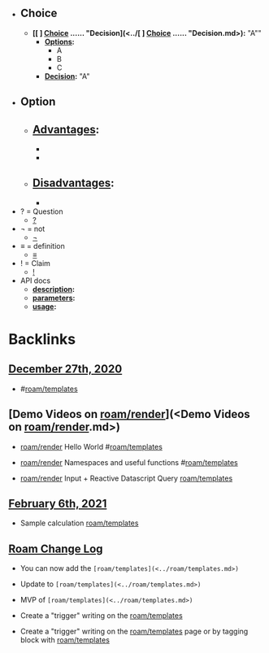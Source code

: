 - ## Choice
    - **[[ ] [Choice](<../Choice.md>) ...... "Decision](<../[ ] [Choice](<../Choice.md>) ...... "Decision.md>):** "A""
        - **[Options](<../Options.md>):**
            - A
            - B
            - C
        - **[Decision](<../Decision.md>):** "A"
- ## Option
    - **[Advantages](<../Advantages.md>):**
        -  
        -  
        - 
    - **[Disadvantages](<../Disadvantages.md>):**
        -  
        -  
- ? = Question
    - [?]([Question](<../Question.md>))
- ¬ = not
    - [¬]([NOT](<../NOT.md>))
- ≡ = definition
    - [≡]([Definition](<../Definition.md>))
- ! = Claim
    - [!]([Claim](<../Claim.md>))
- API docs
    - **[description](<../description.md>):**
    - **[parameters](<../parameters.md>):**
    - **[usage](<../usage.md>):**

# Backlinks
## [December 27th, 2020](<December 27th, 2020.md>)
- #[roam/templates](<../roam/templates.md>)

## [Demo Videos on [roam/render](<../roam/render.md>)](<Demo Videos on [roam/render](<../roam/render.md>).md>)
- [roam/render](<../roam/render.md>) Hello World #[roam/templates](<../roam/templates.md>)

- [roam/render](<../roam/render.md>) Namespaces and useful functions #[roam/templates](<../roam/templates.md>)

- [roam/render](<../roam/render.md>) Input + Reactive Datascript Query [roam/templates](<../roam/templates.md>)

## [February 6th, 2021](<February 6th, 2021.md>)
- Sample calculation [roam/templates](<../roam/templates.md>)

## [Roam Change Log](<Roam Change Log.md>)
- You can now add the `[roam/templates](<../roam/templates.md>)`

- Update to `[roam/templates](<../roam/templates.md>)`

- MVP of `[roam/templates](<../roam/templates.md>)`

- Create a "trigger" writing on the [roam/templates](<../roam/templates.md>)

- Create a "trigger" writing on the [roam/templates](<../roam/templates.md>) page or by tagging block with [roam/templates](<../roam/templates.md>)

